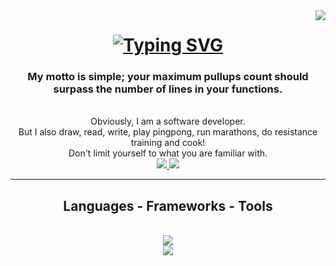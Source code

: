 <img align="right" src="https://visitor-badge.laobi.icu/badge?page_id=Captainslash44.Captainslash44" />

<h1 align = "center">
  <a href="https://git.io/typing-svg">
    <img src="https://readme-typing-svg.demolab.com?font=Fira+Code&size=40&pause=1000&color=34F70C&width=500&height=100&lines=Ladies+and+Gentlemen;Welcome+to+my+domain." alt="Typing SVG" /></a>
</h1>

<h3 align="center">My motto is simple; your maximum pullups count should surpass the number of lines in your functions.</h3>

<br/>

<div align="center">
  Obviously, I am a software developer.
  <br/>
  But I also draw, read, write, play pingpong, run marathons, do resistance training and cook!
  <br/>
  Don't limit yourself to what you are familiar with.
</div>

<div align= "center">
  <a href="https://www.linkedin.com/in/halim-njeim-535878216/" target = "_blank">
    <img src="https://img.shields.io/badge/LinkedIn-0077B5?style=for-the-badge&logo=linkedin&logoColor=white" target = "_blank"/>
    </a>
  <a href="https://www.python.org/">
    <img src="https://img.shields.io/badge/Python-FFD43B?style=for-the-badge&logo=python&logoColor=blue" />
  </a>
</div>
<hr/>
<h2 align="center"> Languages - Frameworks - Tools </h2>
<br/>
<div align="center">
  <a href="https://skillicons.dev">
    <img src="https://skillicons.dev/icons?i=python,js"/>
    <br/>
    <img src="https://skillicons.dev/icons?i=css,html,bootstrap"/>
  </a>
</div>
